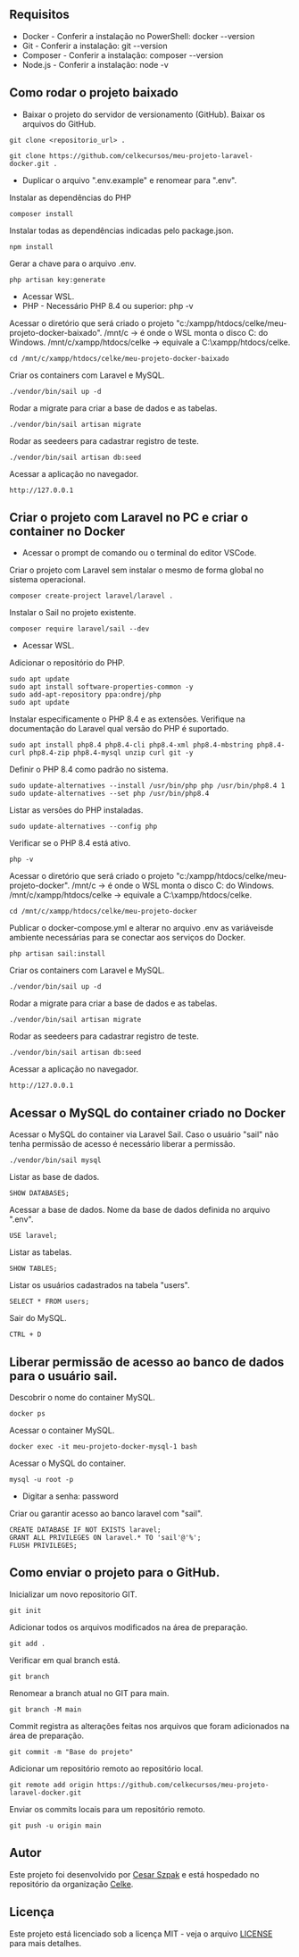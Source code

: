 ## Requisitos

* Docker - Conferir a instalação no PowerShell: docker --version
* Git - Conferir a instalação: git --version
* Composer - Conferir a instalação: composer --version
* Node.js - Conferir a instalação: node -v

## Como rodar o projeto baixado

- Baixar o projeto do servidor de versionamento (GitHub).
Baixar os arquivos do GitHub.
```
git clone <repositorio_url> .
```
```
git clone https://github.com/celkecursos/meu-projeto-laravel-docker.git .
```

- Duplicar o arquivo ".env.example" e renomear para ".env".

Instalar as dependências do PHP
```
composer install
```

Instalar todas as dependências indicadas pelo package.json.
```
npm install
```

Gerar a chave para o arquivo .env.
```
php artisan key:generate
```

- Acessar WSL.
- PHP - Necessário PHP 8.4 ou superior: php -v

Acessar o diretório que será criado o projeto "c:/xampp/htdocs/celke/meu-projeto-docker-baixado". /mnt/c → é onde o WSL monta o disco C: do Windows. /mnt/c/xampp/htdocs/celke → equivale a C:\xampp/htdocs/celke.
```
cd /mnt/c/xampp/htdocs/celke/meu-projeto-docker-baixado
```

Criar os containers com Laravel e MySQL.
```
./vendor/bin/sail up -d
```

Rodar a migrate para criar a base de dados e as tabelas.
```
./vendor/bin/sail artisan migrate
```

Rodar as seedeers para cadastrar registro de teste.
```
./vendor/bin/sail artisan db:seed
```

Acessar a aplicação no navegador.
```
http://127.0.0.1
```

## Criar o projeto com Laravel no PC e criar o container no Docker

- Acessar o prompt de comando ou o terminal do editor VSCode.

Criar o projeto com Laravel sem instalar o mesmo de forma global no sistema operacional.
```
composer create-project laravel/laravel .
```

Instalar o Sail no projeto existente.
```
composer require laravel/sail --dev
```

- Acessar WSL.

Adicionar o repositório do PHP.
```
sudo apt update
sudo apt install software-properties-common -y
sudo add-apt-repository ppa:ondrej/php
sudo apt update
```

Instalar especificamente o PHP 8.4 e as extensões. Verifique na documentação do Laravel qual versão do PHP é suportado. 
```
sudo apt install php8.4 php8.4-cli php8.4-xml php8.4-mbstring php8.4-curl php8.4-zip php8.4-mysql unzip curl git -y
```

Definir o PHP 8.4 como padrão no sistema.
```
sudo update-alternatives --install /usr/bin/php php /usr/bin/php8.4 1
sudo update-alternatives --set php /usr/bin/php8.4
```

Listar as versões do PHP instaladas.
```
sudo update-alternatives --config php
```

Verificar se o PHP 8.4 está ativo.
```
php -v
```

Acessar o diretório que será criado o projeto "c:/xampp/htdocs/celke/meu-projeto-docker". /mnt/c → é onde o WSL monta o disco C: do Windows. /mnt/c/xampp/htdocs/celke → equivale a C:\xampp/htdocs/celke.
```
cd /mnt/c/xampp/htdocs/celke/meu-projeto-docker
```

Publicar o docker-compose.yml e alterar no arquivo .env as variáveis ​​de ambiente necessárias para se conectar aos serviços do Docker.
```
php artisan sail:install
```

Criar os containers com Laravel e MySQL.
```
./vendor/bin/sail up -d
```

Rodar a migrate para criar a base de dados e as tabelas.
```
./vendor/bin/sail artisan migrate
```

Rodar as seedeers para cadastrar registro de teste.
```
./vendor/bin/sail artisan db:seed
```

Acessar a aplicação no navegador.
```
http://127.0.0.1
```

## Acessar o MySQL do container criado no Docker

Acessar o MySQL do container via Laravel Sail. Caso o usuário "sail" não tenha permissão de acesso é necessário liberar a permissão.
```
./vendor/bin/sail mysql
```

Listar as base de dados.
```
SHOW DATABASES;
```

Acessar a base de dados. Nome da base de dados definida no arquivo ".env".
```
USE laravel;
```

Listar as tabelas.
```
SHOW TABLES;
```

Listar os usuários cadastrados na tabela "users".
```
SELECT * FROM users;
```

Sair do MySQL.
```
CTRL + D
```

## Liberar permissão de acesso ao banco de dados para o usuário sail.

Descobrir o nome do container MySQL.
```
docker ps
```

Acessar o container MySQL.
```
docker exec -it meu-projeto-docker-mysql-1 bash	
```

Acessar o MySQL do container.
```
mysql -u root -p
```

- Digitar a senha: password

Criar ou garantir acesso ao banco laravel com "sail".
```
CREATE DATABASE IF NOT EXISTS laravel;
GRANT ALL PRIVILEGES ON laravel.* TO 'sail'@'%';
FLUSH PRIVILEGES;
```

## Como enviar o projeto para o GitHub.

Inicializar um novo repositorio GIT.
```
git init
```

Adicionar todos os arquivos modificados na área de preparação.
```
git add .
```

Verificar em qual branch está.
```
git branch
```

Renomear a branch atual no GIT para main.
```
git branch -M main
```

Commit registra as alterações feitas nos arquivos que foram adicionados na área de preparação.
```
git commit -m "Base do projeto"
```

Adicionar um repositório remoto ao repositório local.
```
git remote add origin https://github.com/celkecursos/meu-projeto-laravel-docker.git
```

Enviar os commits locais para um repositório remoto.
```
git push -u origin main
```

## Autor

Este projeto foi desenvolvido por [Cesar Szpak](https://github.com/cesarszpak) e está hospedado no repositório da organização [Celke](https://github.com/celkecursos).

## Licença

Este projeto está licenciado sob a licença MIT - veja o arquivo [LICENSE](LICENSE.txt) para mais detalhes.